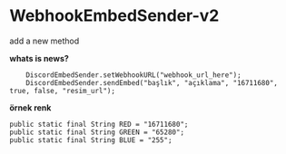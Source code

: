 # WebhookEmbedSender-v2
add a new method

**whats is news?**

        DiscordEmbedSender.setWebhookURL("webhook_url_here");
        DiscordEmbedSender.sendEmbed("başlık", "açıklama", "16711680", true, false, "resim_url");

**örnek renk**

    public static final String RED = "16711680";
    public static final String GREEN = "65280";
    public static final String BLUE = "255";
